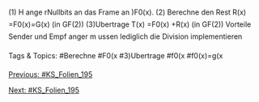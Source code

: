 (1) H ange rNullbits an das Frame an )F0(x).
(2) Berechne den Rest R(x) =F0(x)=G(x) (in GF(2))
(3)Ubertrage T(x) =F0(x) +R(x) (in GF(2))
Vorteile
Sender und Empf anger m ussen lediglich die Division implementieren

   Tags & Topics:
   #Berechne
   #F0(x
   #3)Ubertrage
   #f0(x
   #f0(x)=g(x

[Previous: #KS_Folien_195](KS_Folien_195.md)

[Next: #KS_Folien_195](KS_Folien_195.md)